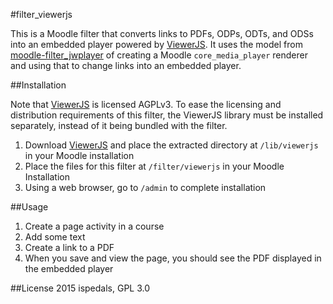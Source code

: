 #filter_viewerjs

This is a Moodle filter that converts links to PDFs, ODPs, ODTs, and ODSs into an embedded player powered by [ViewerJS](http://viewerjs.org). It uses the model from [moodle-filter_jwplayer](https://github.com/lucisgit/moodle-filter_jwplayer) of creating a Moodle `core_media_player` renderer and using that to change links into an embedded player. 

##Installation

Note that [ViewerJS](http://viewerjs.org) is licensed AGPLv3. To ease the licensing and distribution requirements of this filter, the ViewerJS library must be installed separately, instead of
it being bundled with the filter.

1. Download [ViewerJS](https://github.com/kogmbh/ViewerJS/releases) and place the extracted directory at `/lib/viewerjs` in your Moodle installation
2. Place the files for this filter at `/filter/viewerjs` in your Moodle Installation
3. Using a web browser, go to `/admin` to complete installation

##Usage

1. Create a page activity in a course
2. Add some text
3. Create a link to a PDF
4. When you save and view the page, you should see the PDF displayed in the embedded player

##License
2015 ispedals, GPL 3.0

